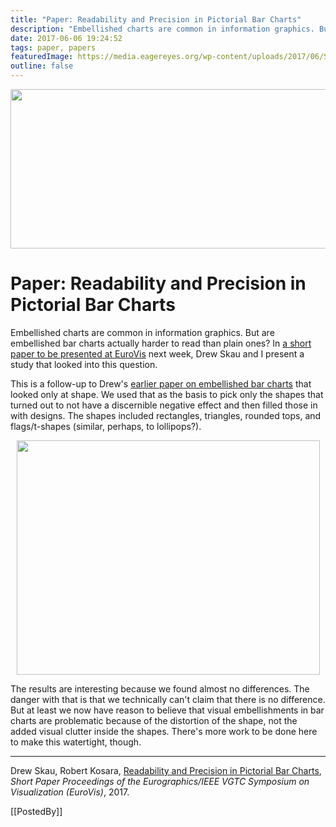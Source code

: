 ```yaml
---
title: "Paper: Readability and Precision in Pictorial Bar Charts"
description: "Embellished charts are common in information graphics. But are embellished bar charts actually harder to read than plain ones? In a short paper to be presented at EuroVis next week, Drew Skau and I present a study that looked into this question."
date: 2017-06-06 19:24:52
tags: paper, papers
featuredImage: https://media.eagereyes.org/wp-content/uploads/2017/06/Skau-EuroVis-2017.jpg
outline: false
---
```


<p align="center"><img src="https://media.eagereyes.org/wp-content/uploads/2017/06/Skau-EuroVis-2017.jpg" width="720" height="255" /></p>

# Paper: Readability and Precision in Pictorial Bar Charts

Embellished charts are common in information graphics. But are embellished bar charts actually harder to read than plain ones? In <a href="/publications/Skau-EuroVis-2017">a short paper to be presented at EuroVis</a> next week, Drew Skau and I present a study that looked into this question.

This is a follow-up to Drew's <a href="/papers/evaluation-of-the-impact-of-visual-embellishments-in-bar-charts">earlier paper on embellished bar charts</a> that looked only at shape. We used that as the basis to pick only the shapes that turned out to not have a discernible negative effect and then filled those in with designs. The shapes included rectangles, triangles, rounded tops, and flags/t-shapes (similar, perhaps, to lollipops?).

<p align="center"><img class="aligncenter size-full wp-image-10090" src="https://media.eagereyes.org/wp-content/uploads/2017/06/embellished-bars.png" alt="" width="485" height="375" /></p>

The results are interesting because we found almost no differences. The danger with that is that we technically can't claim that there is no difference. But at least we now have reason to believe that visual embellishments in bar charts are problematic because of the distortion of the shape, not the added visual clutter inside the shapes. There's more work to be done here to make this watertight, though.

<hr />

Drew Skau, Robert Kosara, <a href="/publications/Skau-EuroVis-2017">Readability and Precision in Pictorial Bar Charts</a>, <em>Short Paper Proceedings of the Eurographics/IEEE VGTC Symposium on Visualization (EuroVis)</em>, 2017.

[[PostedBy]]

